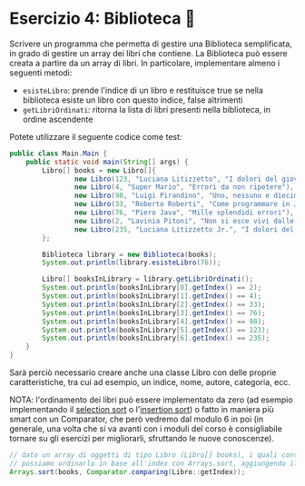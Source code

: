 # Esercizio 4: Biblioteca 🛴

Scrivere un programma che permetta di gestire una Biblioteca semplificata, in grado di gestire un array
dei libri che contiene. La Biblioteca può essere creata a partire da un array di libri.
In particolare, implementare almeno i seguenti metodi:
- `esisteLibro`: prende l'indice di un libro e restituisce true se nella biblioteca esiste un libro con questo indice, false altrimenti
- `getLibriOrdinati`: ritorna la lista di libri presenti nella biblioteca, in ordine ascendente

Potete utilizzare il seguente codice come test:

```java
public class Main.Main {
    public static void main(String[] args) {
        Libro[] books = new Libro[]{
                new Libro(123, "Luciana Litizzetto", "I dolori del giovane Programmatore"),
                new Libro(4, "Super Mario", "Errori da non ripetere"),
                new Libro(98, "Luigi Pirandino", "Uno, nessuno e diecimila bug"),
                new Libro(33, "Roberto Roberti", "Come programmare in Java da zero"),
                new Libro(76, "Piero Java", "Mille splendidi errori"),
                new Libro(2, "Lavinia Pitoni", "Non si esce vivi dalle biblioteche"),
                new Libro(235, "Luciana Litizzetto Jr.", "I dolori del vecchio Programmatore")
        };

        Biblioteca library = new Biblioteca(books);
        System.out.println(library.esisteLibro(76));

        Libro[] booksInLibrary = library.getLibriOrdinati();
        System.out.println(booksInLibrary[0].getIndex() == 2);
        System.out.println(booksInLibrary[1].getIndex() == 4);
        System.out.println(booksInLibrary[2].getIndex() == 33);
        System.out.println(booksInLibrary[3].getIndex() == 76);
        System.out.println(booksInLibrary[4].getIndex() == 98);
        System.out.println(booksInLibrary[5].getIndex() == 123);
        System.out.println(booksInLibrary[6].getIndex() == 235);
    }
}
```

Sarà perciò necessario creare anche una classe Libro con delle proprie caratteristiche, tra cui ad esempio, un indice,
nome, autore, categoria, ecc.

NOTA: l'ordinamento dei libri può essere implementato da zero (ad esempio implementando il [selection sort](https://en.wikipedia.org/wiki/Selection_sort)
o l'[insertion sort](https://en.wikipedia.org/wiki/Insertion_sort)) o fatto in maniera più smart con un Comparator,
che però vedremo dal modulo 6 in poi (in generale, una volta che si va avanti con i moduli del corso è consigliabile
tornare su gli esercizi per migliorarli, sfruttando le nuove conoscenze).

```Java
// dato un array di oggetti di tipo Libro (Libro[] books), i quali contengono un metodo getIndex
// possiamo ordinarlo in base all'index con Arrays.sort, aggiungendo il seguente Comparator come secondo parametro
Arrays.sort(books, Comparator.comparing(Libro::getIndex));
```